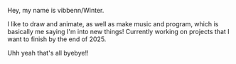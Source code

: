 Hey, my name is vibbenn/Winter. 

I like to draw and animate, as well as make music and program, which is basically me saying I'm into new things!
Currently working on projects that I want to finish by the end of 2025.

Uhh yeah that's all byebye!!
<!---
vibbenn is a ✨ special ✨ repository because its `README.md` (this file) appears on your GitHub profile.
You can click the Preview link to take a look at your changes.
--->

